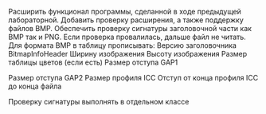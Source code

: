 Расширить функционал программы, сделанной в ходе предыдущей лабораторной.
Добавить проверку расширения, а также поддержку файлов BMP.
Обеспечить проверку сигнатуры заголовочной части как BMP так и PNG. Если проверка провалилась, дальше файл не читать.
Для формата BMP в таблицу прописывать:
Версию заголовочника BitmapInfoHeader
Ширину изображения
Высоту изображения
Размер таблицы цветов (если есть)
Размер отступа GAP1

Размер отступа GAP2
Размер профиля ICC
Отступ от конца профиля ICC до конца файла

Проверку сигнатуры выполнять в отдельном классе
